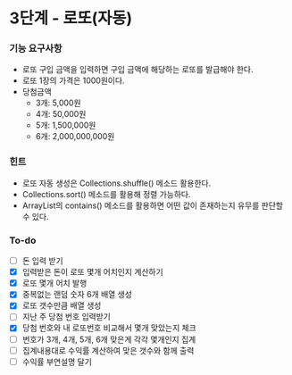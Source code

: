 # 3단계 - 로또(자동)

### 기능 요구사항
 - 로또 구입 금액을 입력하면 구입 금액에 해당하는 로또를 발급해야 한다. 
 - 로또 1장의 가격은 1000원이다.
 - 당첨금액
     - 3개: 5,000원
     - 4개: 50,000원
     - 5개: 1,500,000원
     - 6개: 2,000,000,000원

### 힌트

- 로또 자동 생성은 Collections.shuffle() 메소드 활용한다. 
- Collections.sort() 메소드를 활용해 정렬 가능하다. 
- ArrayList의 contains() 메소드를 활용하면 어떤 값이 존재하는지 유무를 판단할 수 있다.

### To-do
-[ ] 돈 입력 받기 
-[x] 입력받은 돈이 로또 몇개 어치인지 계산하기
-[x] 로또 몇개 어치 발행 
-[x] 중복없는 랜덤 숫자 6개 배열 생성
-[x] 로또 갯수만큼 배열 생성
-[ ] 지난 주 당첨 번호 입력받기
-[x] 당첨 번호와 내 로또번호 비교해서 몇개 맞았는지 체크
-[ ] 번호가 3개, 4개, 5개, 6개 맞은게 각각 몇개인지 집계
-[ ] 집계내용대로 수익률 계산하여 맞은 갯수와 함께 출력 
-[ ] 수익률 부연설명 달기